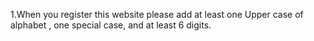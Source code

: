 1.When you register this website please add at least one Upper case of alphabet  , one special case, and at least 6 digits.

